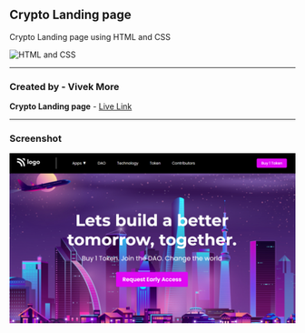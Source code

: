 ## Crypto Landing page

Crypto Landing page using HTML and CSS

![HTML and CSS](https://img.shields.io/badge/HTML-CSS-success)

---

### Created by - Vivek More

**Crypto Landing page** - [Live Link](https://mrvivekmore-crypto-landing-page.netlify.app/)

---

### Screenshot

![Project Screenshot](./Screenshot.png)
